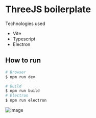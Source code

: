 # ThreeJS boilerplate

Technologies used

- Vite
- Typescript
- Electron

## How to run

```bash
# Browser
$ npm run dev

# Build
$ npm run build
# Electron
$ npm run electron
```

![image](https://user-images.githubusercontent.com/6734058/228045314-80cd25be-929b-44fd-8c1a-605fe8ca9a06.png)
